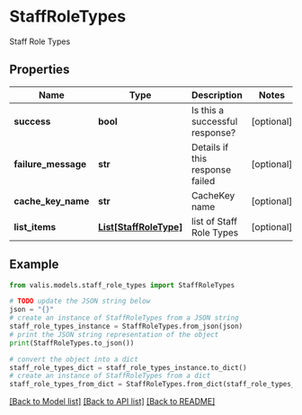# StaffRoleTypes

Staff Role Types

## Properties

Name | Type | Description | Notes
------------ | ------------- | ------------- | -------------
**success** | **bool** | Is this a successful response? | [optional] 
**failure_message** | **str** | Details if this response failed | [optional] 
**cache_key_name** | **str** | CacheKey name | [optional] 
**list_items** | [**List[StaffRoleType]**](StaffRoleType.md) | list of Staff Role Types | [optional] 

## Example

```python
from valis.models.staff_role_types import StaffRoleTypes

# TODO update the JSON string below
json = "{}"
# create an instance of StaffRoleTypes from a JSON string
staff_role_types_instance = StaffRoleTypes.from_json(json)
# print the JSON string representation of the object
print(StaffRoleTypes.to_json())

# convert the object into a dict
staff_role_types_dict = staff_role_types_instance.to_dict()
# create an instance of StaffRoleTypes from a dict
staff_role_types_from_dict = StaffRoleTypes.from_dict(staff_role_types_dict)
```
[[Back to Model list]](../README.md#documentation-for-models) [[Back to API list]](../README.md#documentation-for-api-endpoints) [[Back to README]](../README.md)


